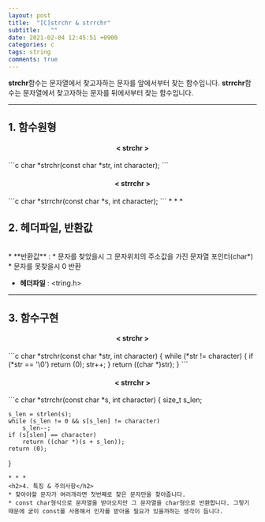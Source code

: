 ```yaml
---
layout: post
title:  "[C]strchr & strrchr"
subtitle:   ""
date: 2021-02-04 12:45:51 +0900
categories: c
tags: string
comments: true
---
```


**strchr**함수는 문자열에서 찾고자하는 문자를 앞에서부터 찾는 함수입니다.
**strrchr**함수는 문자열에서 찾고자하는 문자를 뒤에서부터 찾는 함수입니다.

* * *
<h2>1. 함수원형</h2>
<h4 align="middle">&#60; strchr &#62;</h4>
```c
char *strchr(const char *str, int character);
```
<h4 align="middle">&#60; strrchr &#62;</h4>
```c
char *strrchr(const char *s, int character);
```
* * *
<h2>2. 헤더파일, 반환값</h2>
<br />
* **반환값** :
    * 문자를 찾았을시 그 문자위치의 주소값을 가진 문자열 포인터(char*)
    * 문자를 못찾을시 0 반환

* **헤더파일** : &lt;tring.h&gt;

* * *
<h2>3. 함수구현</h2>
<h4 align="middle">&#60; strchr &#62;</h4>
```c
char *strchr(const char *str, int character)
{
    while (*str != character)
    {
        if (*str == '\0')
            return (0);
        str++;
    }
    return ((char *)str);
}
```
<h4 align="middle">&#60; strrchr &#62;</h4>
```c
char *strrchr(const char *s, int character)
{
	size_t	s_len;

	s_len = strlen(s);
	while (s_len != 0 && s[s_len] != character)
		s_len--;
	if (s[slen] == character)
		return ((char *)(s + s_len));
	return (0);
}
```
* * *
<h2>4. 특징 & 주의사항</h2>
* 찾아야할 문자가 여러개라면 첫번째로 찾은 문자만을 찾아줍니다.
* const char형식으로 문자열을 받아오지만 그 문자열을 char형으로 반환합니다. 그렇기 때문에 굳이 const를 사용해서 인자를 받아올 필요가 있을까하는 생각이 듭니다.